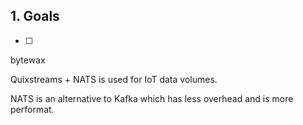 ## 1. Goals

- [ ] 


bytewax

Quixstreams + NATS is used for IoT data volumes.

NATS is an alternative to Kafka which has less overhead and is more performat.